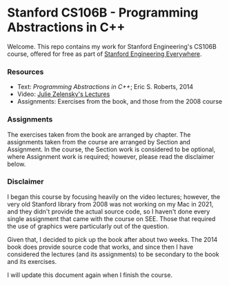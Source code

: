 # Stanford CS106B - Programming Abstractions in C++

Welcome. This repo contains my work for Stanford Engineering's CS106B course, offered for free as part of [Stanford Engineering Everywhere](https://see.stanford.edu/).

### Resources

* Text: *Programming Abstractions in C++*; Eric S. Roberts, 2014
* Video: [Julie Zelensky's Lectures](https://see.stanford.edu/Course/CS106B)
* Assignments: Exercises from the book, and those from the 2008 course

### Assignments

The exercises taken from the book are arranged by chapter. The assignments taken from the course are arranged by Section and Assignment. In the course, the Section work is considered to be optional, where Assignment work is required; however, please read the disclaimer below.

### Disclaimer
I began this course by focusing heavily on the video lectures; however, the very old Stanford library from 2008 was not working on my Mac in 2021, and they didn't provide the actual source code, so I haven't done every single assignment that came with the course on SEE. Those that required the use of graphics were particularly out of the question.

Given that, I decided to pick up the book after about two weeks. The 2014 book does provide source code that works, and since then I have considered the lectures (and its assignments) to be secondary to the book and its exercises.

I will update this document again when I finish the course.
